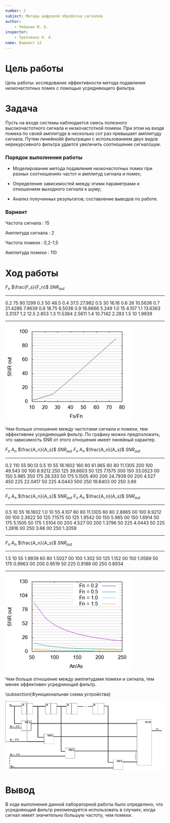 ```yaml
---
number: 2
subject: Методы цифровой обработки сигналов
author:
	- Чебыкин И. Б.
inspector:
	- Тропченко А. А.
name: Вариант 12
---
```


# Цель работы

Цель работы: исследование эффективности метода подавления низкочастотных помех
с помощью усредняющего фильтра.


# Задача

Пусть на входе системы наблюдается смесь полезного высокочастотного
сигнала и низкочастотной помехи. При этом на входе помеха по своей
амплитуде в несколько сот раз превышает амплитуду сигнала. Путем линейнойй
фильтрации с использованием двух видов нерекурсивного фильтра удается
увеличить соотношение сигнал/шум.

### Порядок выполнения работы

* Моделирование метода подавления низкочастотных помех при разных
соотношениях частот и амплитуд сигнала и помех;

* Определение зависимостей между этими параметрами и отношением
выходного сигнала к шуму;

* Анализ полученных результатов; составление выводов по работе.

### Вариант

Частота сигнала
: 15

Амплитуда сигнала
: 2

Частота помехи
: 0,2-1,5

Амплитуда помехи
: 110


# Ход работы

$F_n$ $\frac{F_s}{F_n}$ $SNR_{out}$
----- ----------------- -----------
0.2	  75	            90.1299
0.3	  50	            48.5
0.4	  37.5	            27.982
0.5	  30	            16.16
0.6	  26	            10.5636
0.7	  21.4286	        7.9639
0.8	  18.75	            6.5036
0.9	  16.6666	        5.249
1.0	  15    	        4.107
1.1	  13.6363	        3.3137
1.2	  12.5    	        2.853
1.3	  11.5384	        2.5611
1.4	  10.7142	        2.283
1.5	  10    	        1.9939
----- ----------------- -----------

![Зависимость SNR от отношения между частотами сигнала $F_s$ и помехи $F_n$](img/by-freq-ratio.png)

Чем больше отношение между частотами сигнала и помехи, тем эффективнее
усредняющий фильтр. По графику можно предположить, что зависимость SNR от этого
отношения имеет линейный характер.

$F_n$ $A_n$ $\frac{A_n}{A_s}$ $SNR_{out}$ $F_n$ $A_n$ $\frac{A_n}{A_s}$ $SNR_{out}$
----- ----- ----------------- ----------- ----- ----- ----------------- -----------
0.2   110	  55	            90.13     0.5   10	  55	            16.1602
      160	  80	            61.965          60	  80	            11.1305
      200	  100	            49.543          00	  100	            8.9212
      250	  125	            39.6603         50	  125	            7.1575
      300	  150	            33.0523         00	  150	            5.985
      350	  175	            28.333          50	  175	            5.1505
      400	  200	            24.7939         00	  200	            4.527
      450	  225	            22.0417         50	  225	            4.0443
      500	  250	            19.8403         00	  250	            3.66
----- ----- ----------------- ----------- ----- ----- ----------------- -----------


$F_n$ $A_n$ $\frac{A_n}{A_s}$ $SNR_{out}$ $F_n$ $A_n$ $\frac{A_n}{A_s}$ $SNR_{out}$
----- ----- ----------------- ----------- ----- ----- ----------------- -----------
0.5   10	  55	            16.1602   1.0   10	  55	            4.107
      60	  80	            11.1305         60	  80	            2.8865
      00	  100	            8.9212          00	  100	            2.3622
      50	  125	            7.1575          50	  125	            1.9542
      00	  150	            5.985           00	  150	            1.6914
      50	  175	            5.1505          50	  175	            1.5104
      00	  200	            4.527           00	  200	            1.3796
      50	  225	            4.0443          50	  225	            1.2816
      00	  250	            3.66            00	  250	            1.2059
----- ----- ----------------- ----------- ----- ----- ----------------- -----------


$F_n$ $A_n$ $\frac{A_n}{A_s}$ $SNR_{out}$
----- ----- ----------------- -----------
1.5   10	  55	            1.9939
      60	  80	            1.5027
      00	  100	            1.302
      50	  125	            1.152
      00	  150	            1.0589
      50	  175	            0.9963
      00	  200	            0.9519
      50	  225	            0.9188
      00	  250	            0.8934
----- ----- ----------------- -----------

![Зависимость SNR от отношения между амплитудами помехи ($A_n$)](img/by-amp-ratio.png)

Чем больше отношение между амплитудами помехи и сигнала, тем менее эффективен
усредняющий фильтр.

\subsection{Функциональная схема устройства}

![](img/scheme.png)

# Вывод

В ходе выполнения данной лабораторной работы было определено, что усредняющий
фильтр рекомендуется использовать в случаях, когда сигнал имеет
значительно большую частоту, чем помехи.
